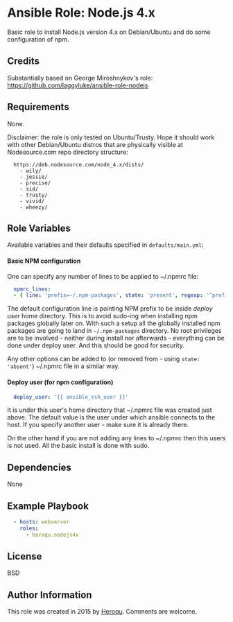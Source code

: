 Ansible Role: Node.js 4.x
=========

Basic role to install Node.js version 4.x on Debian/Ubuntu and do some configuration of npm.

Credits
------------

Substantially based on George Miroshnykov's role:
https://github.com/laggyluke/ansible-role-nodejs


Requirements
------------

None.

Disclaimer: the role is only tested on Ubuntu/Trusty. Hope it should work with other Debian/Ubuntu distros that are physically visible at Nodesource.com repo directory structure:

``` shell
  https://deb.nodesource.com/node_4.x/dists/
    - wily/    
    - jessie/  
    - precise/
    - sid/     
    - trusty/  
    - vivid/   
    - wheezy/  
```


Role Variables
--------------

Available variables and their defaults specified in ```defaults/main.yml```:

#### Basic NPM configuration

One can specify any number of lines to be applied to ~/.npmrc file:

``` yaml
  npmrc_lines:
  - { line: 'prefix=~/.npm-packages', state: 'present', regexp: '^prefix\s*=' }
```

The default configuration line is pointing NPM prefix to be inside *deploy user* home directory. This is to avoid sudo-ing when installing npm packages globally later on. With such a setup all the globally installed npm packages are going to land in ```~/.npm-packages``` directory. No root privileges are to be involved - neither during install nor afterwards - everything can be done under deploy user. And this should be good for security.

Any other options can be added to (or removed from - using ```state: 'absent'```) ~/.npmrc file in a similar way.

#### Deploy user (for npm configuration)

``` yaml
  deploy_user: '{{ ansible_ssh_user }}'
```

It is under this user's home directory that ~/.npmrc file was created just above. The default value is the user under which ansible connects to the host. If you specify another user - make sure it is already there.

On the other hand if you are not adding any lines to ~/.npmrc then this users is not used. All the basic install is done with sudo.

Dependencies
------------

None

Example Playbook
----------------

``` yaml
  - hosts: webserver
    roles:
      - heroqu.nodejs4x
```

License
-------

BSD

Author Information
------------------

This role was created in 2015 by [Heroqu](https://github.com/heroqu). Comments are welcome.
